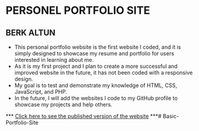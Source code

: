 # PERSONEL PORTFOLIO SITE

## BERK ALTUN

* This personal portfolio website is the first website I coded, and it is simply designed to showcase my resume and portfolio for users interested in learning about me.
* As it is my first project and I plan to create a more successful and improved website in the future, it has not been coded with a responsive design.
* My goal is to test and demonstrate my knowledge of HTML, CSS, JavaScript, and PHP.
* In the future, I will add the websites I code to my GitHub profile to showcase my projects and help others.

*** [Click here to see the published version of the website](https://berkaltn.com/) ***#   B a s i c - P o r t f o l i o - S i t e  
 